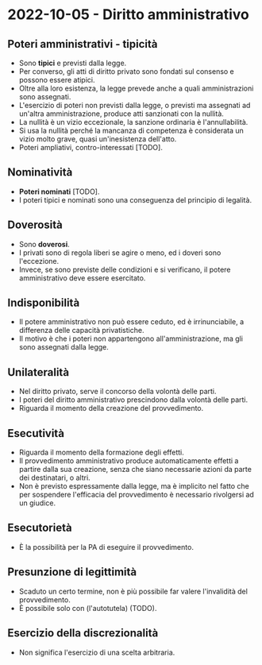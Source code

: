 # 2022-10-05 - Diritto amministrativo 

<!-- vim:set spelllang=it: -->

## Poteri amministrativi - tipicità

* Sono **tipici** e previsti dalla legge.
* Per converso, gli atti di diritto privato sono fondati sul consenso e possono essere atipici.
* Oltre alla loro esistenza, la legge prevede anche a quali amministrazioni sono assegnati.
* L'esercizio di poteri non previsti dalla legge, o previsti ma assegnati ad un'altra amministrazione, produce atti sanzionati con la nullità.
* La nullità è un vizio eccezionale, la sanzione ordinaria è l'annullabilità.
* Si usa la nullità perché la mancanza di competenza è considerata un vizio molto grave, quasi un'inesistenza dell'atto.
* Poteri ampliativi, contro-interessati [TODO].

## Nominatività

* **Poteri nominati** [TODO].
* I poteri tipici e nominati sono una conseguenza del principio di legalità.

## Doverosità

* Sono **doverosi**.
* I privati sono di regola liberi se agire o meno, ed i doveri sono l'eccezione.
* Invece, se sono previste delle condizioni e si verificano, il potere amministrativo deve essere esercitato.

## Indisponibilità

* Il potere amministrativo non può essere ceduto, ed è irrinunciabile, a differenza delle capacità privatistiche.
* Il motivo è che i poteri non appartengono all'amministrazione, ma gli sono assegnati dalla legge.

## Unilateralità

* Nel diritto privato, serve il concorso della volontà delle parti.
* I poteri del diritto amministrativo prescindono dalla volontà delle parti.
* Riguarda il momento della creazione del provvedimento.

## Esecutività

* Riguarda il momento della formazione degli effetti.
* Il provvedimento amministrativo produce automaticamente effetti a partire dalla sua creazione, senza che siano necessarie azioni da parte dei destinatari, o altri.
* Non è previsto espressamente dalla legge, ma è implicito nel fatto che per sospendere l'efficacia del provvedimento è necessario rivolgersi ad un giudice.

## Esecutorietà

* È la possibilità per la PA di eseguire il provvedimento.

## Presunzione di legittimità

* Scaduto un certo termine, non è più possibile far valere l'invalidità del provvedimento.
* È possibile solo con (l'autotutela) (TODO).

## Esercizio della discrezionalità

* Non significa l'esercizio di una scelta arbitraria.
